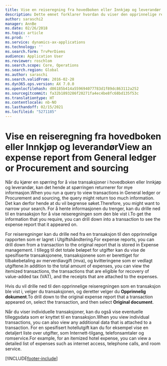 ```yaml
---
title: Vise en reiseregning fra hovedboken eller Innkjøp og leverandør
description: Dette emnet forklarer hvordan du viser den opprinnelige reiseregningen som en transaksjon ble vist i.
author: saraschi2
manager: AnnBe
ms.date: 02/26/2018
ms.topic: article
ms.prod: ''
ms.service: dynamics-ax-applications
ms.technology: ''
ms.search.form: TrvPerDiems
audience: Application User
ms.reviewer: roschlom
ms.search.scope: Core, Operations
ms.search.region: Global
ms.author: saraschi
ms.search.validFrom: 2016-02-28
ms.dyn365.ops.version: AX 7.0.0
ms.openlocfilehash: d86185b414a559694077783d1f89dc863112a252
ms.sourcegitcommit: fa32b1893286f20271fa4ec4be8fc68bd135f53c
ms.translationtype: HT
ms.contentlocale: nb-NO
ms.lasthandoff: 02/15/2021
ms.locfileid: "5271185"
---
```

# <a name="view-an-expense-report-from-general-ledger-or-procurement-and-sourcing"></a><span data-ttu-id="90e62-103">Vise en reiseregning fra hovedboken eller Innkjøp og leverandør</span><span class="sxs-lookup"><span data-stu-id="90e62-103">View an expense report from General ledger or Procurement and sourcing</span></span>

<span data-ttu-id="90e62-104">Når du kjører en spørring for å vise transaksjoner i hovedboken eller Innkjøp og leverandør, kan det hende at spørringen returnerer for mye informasjon.</span><span class="sxs-lookup"><span data-stu-id="90e62-104">When you run a query to view transactions in General ledger or Procurement and sourcing, the query might return too much information.</span></span> <span data-ttu-id="90e62-105">Det kan derfor hende at du vil begrense søket.</span><span class="sxs-lookup"><span data-stu-id="90e62-105">Therefore, you might want to narrow your search.</span></span> <span data-ttu-id="90e62-106">For å hente informasjonen du trenger, kan du drille ned til en transaksjon for å vise reiseregningen som den ble vist i.</span><span class="sxs-lookup"><span data-stu-id="90e62-106">To get the information that you require, you can drill down into a transaction to see the expense report that it appeared on.</span></span>

<span data-ttu-id="90e62-107">For reiseregninger kan du drille ned fra en transaksjon til den opprinnelige rapporten som er lagret i Utgiftshåndtering.</span><span class="sxs-lookup"><span data-stu-id="90e62-107">For expense reports, you can drill down from a transaction to the original report that is stored in Expense management.</span></span> <span data-ttu-id="90e62-108">I tillegg til det totale beløpet for utgifter kan du vise de spesifiserte transaksjonene, transaksjonene som er berettiget for tilbakebetaling av merverdiavgift (mva), og kvitteringene som er vedlagt utgiftene.</span><span class="sxs-lookup"><span data-stu-id="90e62-108">In addition to the total amount of expenses, you can view the itemized transactions, the transactions that are eligible for recovery of value-added tax (VAT), and the receipts that are attached to the expenses.</span></span>

<span data-ttu-id="90e62-109">Hvis du vil drille ned til den opprinnelige reiseregningen som en transaksjon ble vist i, velger du transaksjonen, og deretter velger du **Opprinnelig dokument**.</span><span class="sxs-lookup"><span data-stu-id="90e62-109">To drill down to the original expense report that a transaction appeared on, select the transaction, and then select **Original document**.</span></span>

<span data-ttu-id="90e62-110">Når du viser individuelle transaksjoner, kan du også vise eventuelle tilleggsdata som er knyttet til en transaksjon.</span><span class="sxs-lookup"><span data-stu-id="90e62-110">When you view individual transactions, you can also view any additional data that is attached to a transaction.</span></span> <span data-ttu-id="90e62-111">For en spesifisert hotellutgift kan du for eksempel vise en detaljert liste over utgifter, som Internett-tilgang, telefonsamtaler og romservice.</span><span class="sxs-lookup"><span data-stu-id="90e62-111">For example, for an itemized hotel expense, you can view a detailed list of expenses such as internet access, telephone calls, and room service.</span></span>


[!INCLUDE[footer-include](../includes/footer-banner.md)]